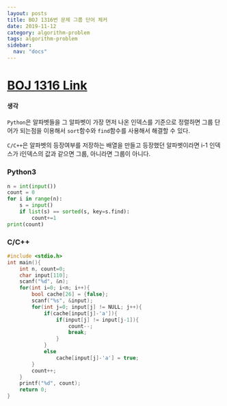 ```yaml
---
layout: posts
title: BOJ 1316번 문제 그룹 단어 체커
date: 2019-11-12
category: algorithm-problem
tags: algorithm-problem
sidebar:
  nav: "docs"
---
```

# [BOJ 1316 Link](https://www.acmicpc.net/problem/1316)
#### 생각

`Python`은 알파벳들을 그 알파벳이 가장 먼저 나온 인덱스를 기준으로 정렬하면 그룹 단어가 되는점을 이용해서 `sort`함수와 `find`함수를 사용해서 해결할 수 있다.

`C/C++`은 알파벳의 등장여부를 저장하는 배열을 만들고 등장했던 알파벳이라면 i-1 인덱스가 i인덱스의 값과 같으면 그룹, 아니라면 그룹이 아니다.

### Python3
```python
n = int(input())
count = 0
for i in range(n):
    s = input()
    if list(s) == sorted(s, key=s.find):
        count+=1
print(count)
```
### C/C++
```c++
#include <stdio.h>
int main(){
    int n, count=0;
    char input[110];
    scanf("%d", &n);
    for(int i=0; i<n; i++){
        bool cache[26] = {false};
        scanf("%s", &input);
        for(int j=0; input[j] != NULL; j++){
            if(cache[input[j]-'a']){
                if(input[j] != input[j-1]){
                    count--;
                    break;
                }
            }
            else
                cache[input[j]-'a'] = true;
        }
        count++;
    }
    printf("%d", count);
    return 0;
}
```